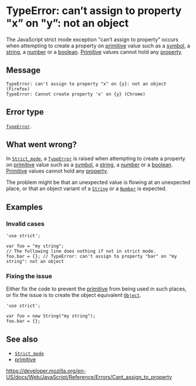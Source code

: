 TypeError: can’t assign to property "x” on "y”: not an object
=============================================================

The JavaScript strict mode exception "can’t assign to property” occurs when attempting to create a property on [primitive](https://developer.mozilla.org/en-US/docs/Glossary/Primitive) value such as a [symbol](https://developer.mozilla.org/en-US/docs/Glossary/Symbol), a [string](https://developer.mozilla.org/en-US/docs/Glossary/String), a [number](https://developer.mozilla.org/en-US/docs/Glossary/Number) or a [boolean](https://developer.mozilla.org/en-US/docs/Glossary/Boolean). [Primitive](https://developer.mozilla.org/en-US/docs/Glossary/Primitive) values cannot hold any [property](https://developer.mozilla.org/en-US/docs/Glossary/property/JavaScript).

Message
-------

    TypeError: can't assign to property "x" on {y}: not an object (Firefox)
    TypeError: Cannot create property 'x' on {y} (Chrome)

Error type
----------

[`TypeError`](../global_objects/typeerror).

What went wrong?
----------------

In [`Strict_mode`](../strict_mode), a [`TypeError`](../global_objects/typeerror) is raised when attempting to create a property on [primitive](https://developer.mozilla.org/en-US/docs/Glossary/Primitive) value such as a [symbol](https://developer.mozilla.org/en-US/docs/Glossary/Symbol), a [string](https://developer.mozilla.org/en-US/docs/Glossary/String), a [number](https://developer.mozilla.org/en-US/docs/Glossary/Number) or a [boolean](https://developer.mozilla.org/en-US/docs/Glossary/Boolean). [Primitive](https://developer.mozilla.org/en-US/docs/Glossary/Primitive) values cannot hold any [property](https://developer.mozilla.org/en-US/docs/Glossary/property/JavaScript).

The problem might be that an unexpected value is flowing at an unexpected place, or that an object variant of a [`String`](../global_objects/string) or a [`Number`](../global_objects/number) is expected.

Examples
--------

### Invalid cases

    'use strict';

    var foo = "my string";
    // The following line does nothing if not in strict mode.
    foo.bar = {}; // TypeError: can't assign to property "bar" on "my string": not an object

### Fixing the issue

Either fix the code to prevent the [primitive](https://developer.mozilla.org/en-US/docs/Glossary/Primitive) from being used in such places, or fix the issue is to create the object equivalent [`Object`](../global_objects/object).

    'use strict';

    var foo = new String("my string");
    foo.bar = {};

See also
--------

-   [`Strict_mode`](../strict_mode)
-   [primitive](https://developer.mozilla.org/en-US/docs/Glossary/Primitive)

<a href="https://developer.mozilla.org/en-US/docs/Web/JavaScript/Reference/Errors/Cant_assign_to_property" class="_attribution-link">https://developer.mozilla.org/en-US/docs/Web/JavaScript/Reference/Errors/Cant_assign_to_property</a>
